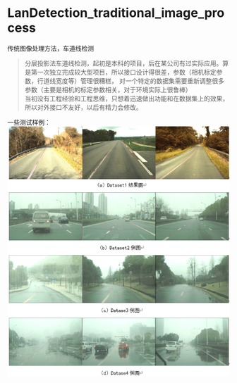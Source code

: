 # LanDetection_traditional_image_process
传统图像处理方法，车道线检测

> 分层投影法车道线检测，起初是本科的项目，后在某公司有过实际应用。算是第一次独立完成较大型项目，所以接口设计得很差，参数（相机标定参数，行道线宽度等）管理很糟糕，
对一个特定的数据集需要重新调整很多参数（主要是相机的标定参数相关，对于环境实际上很鲁棒）  
> 当初没有工程经验和工程思维，只想着迅速做出功能和在数据集上的效果，所以对外接口不友好，以后有精力会修改。

一些测试样例：
![晴天](https://github.com/Kxy-Moriaty/LanDetection_traditional_image_process/blob/master/Image/%E6%B5%8B%E8%AF%95.png)
